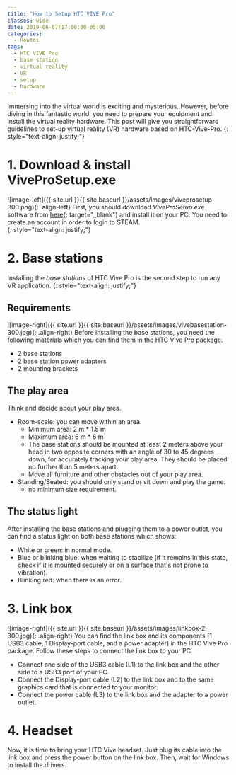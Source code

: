 ```yaml
---
title: "How to Setup HTC VIVE Pro"
classes: wide
date: 2019-06-07T17:00:00-05:00
categories:
  - Howtos
tags:
  - HTC VIVE Pro
  - base station
  - virtual reality
  - VR
  - setup
  - hardware
---
```

Immersing into the virtual world is exciting and mysterious. However, before diving in this fantastic world, you need to prepare your equipment and install the virtual reality hardware. This post will give you straightforward guidelines to set-up virtual reality (VR) hardware based on HTC-Vive-Pro. 
{: style="text-align: justify;"}
# 1. Download & install ViveProSetup.exe
![image-left]({{ site.url }}{{ site.baseurl }}/assets/images/viveprosetup-300.png){: .align-left}
First, you should download _ViveProSetup.exe_ software from [here](https://www.vive.com/setup/vive-pro/){: target="_blank"} and install it on your PC. You need to create an account in order to login to STEAM.   
{: style="text-align: justify;"}
<br />
# 2. Base stations
Installing the _base stations_ of HTC Vive Pro is the second step to run any VR application. 
{: style="text-align: justify;"}

## Requirements
![image-right]({{ site.url }}{{ site.baseurl }}/assets/images/vivebasestation-300.jpg){: .align-right}
Before installing the base stations, you need the following materials which you can find them in the HTC Vive Pro package.  
* 2 base stations
* 2 base station power adapters
* 2 mounting brackets

## The play area
Think and decide about your play area. 
  * Room-scale: you can move within an area.
    * Minimum area: 2 m * 1.5 m
    * Maximum area: 6 m * 6 m    
    * The base stations should be mounted at least 2 meters above your head in two opposite corners with an angle of 30 to 45 degrees down, for accurately tracking your play area. They should be placed no further than 5 meters apart.
    * Move all furniture and other obstacles out of your play area.
  * Standing/Seated: you should only stand or sit down and play the game.
    *  no minimum size requirement.   

## The status light
After installing the base stations and plugging them to a power outlet, you can find a status light on both base stations which shows:
  * White or green: in normal mode.
  * Blue or blinking blue: when waiting to stabilize (if it remains in this state, check if it is mounted securely or on a surface that's not prone to vibration).
  * Blinking red: when there is an error.

# 3. Link box
![image-right]({{ site.url }}{{ site.baseurl }}/assets/images/linkbox-2-300.jpg){: .align-right}
You can find the link box and its components (1 USB3 cable, 1 Display-port cable, and a power adapter) in the HTC Vive Pro package. Follow these steps to connect the link box to your PC.
  * Connect one side of the USB3 cable (L1) to the link box and the other side to a USB3 port of your PC.
  * Connect the Display-port cable (L2) to the link box and to the same graphics card that is connected to your monitor.
  * Connect the power cable (L3) to the link box and the adapter to a power outlet.

# 4. Headset
Now, it is time to bring your HTC Vive headset. Just plug its cable into the link box and press the power button on the link box. Then, wait for Windows to install the drivers.  

